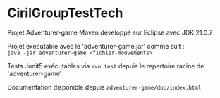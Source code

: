 # CirilGroupTestTech

Projet Adventurer-game Maven développé sur Eclipse avec JDK 21.0.7

Projet executable avec le 'adventurer-game.jar' comme suit :  
 ```java -jar adventurer-game <fichier-mouvements> ```  
 
Tests Junit5 exécutables via ``` mvn test ``` depuis le repertoire racine de 'adventurer-game'  

Documentation disponible depuis ``` adventurer-game/doc/index.html ```
